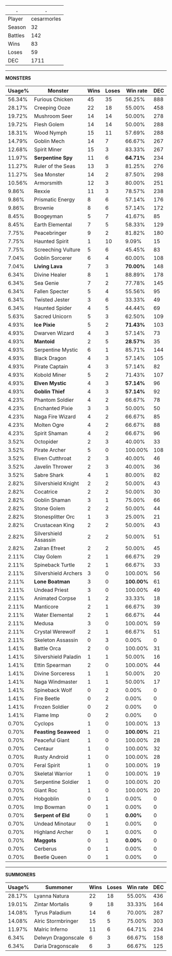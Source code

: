 .|.
|-|-
Player|cesarmorles
Season|32
Battles|142
Wins|83
Loses|59
DEC|1711

---
**MONSTERS**

Usage%|Monster|Wins|Loses|Win rate|DEC|
-|-|-|-|-|-|
56.34%|Furious Chicken|45|35|56.25%|888|
28.17%|Creeping Ooze|22|18|55.00%|458|
19.72%|Mushroom Seer|14|14|50.00%|278|
19.72%|Flesh Golem|14|14|50.00%|288|
18.31%|Wood Nymph|15|11|57.69%|288|
14.79%|Goblin Mech|14|7|66.67%|267|
12.68%|Spirit Miner|15|3|83.33%|267|
11.97%|**Serpentine Spy**|11|6|**64.71%**|234|
11.27%|Ruler of the Seas|13|3|81.25%|276|
11.27%|Sea Monster|14|2|87.50%|298|
10.56%|Armorsmith|12|3|80.00%|251|
9.86%|Rexxie|11|3|78.57%|238|
9.86%|Prismatic Energy|8|6|57.14%|176|
9.86%|Brownie|8|6|57.14%|172|
8.45%|Boogeyman|5|7|41.67%|85|
8.45%|Earth Elemental|7|5|58.33%|129|
7.75%|Peacebringer|9|2|81.82%|180|
7.75%|Haunted Spirit|1|10|9.09%|15|
7.75%|Screeching Vulture|5|6|45.45%|83|
7.04%|Goblin Sorcerer|6|4|60.00%|108|
7.04%|**Living Lava**|7|3|**70.00%**|148|
6.34%|Divine Healer|8|1|88.89%|178|
6.34%|Sea Genie|7|2|77.78%|145|
6.34%|Fallen Specter|5|4|55.56%|95|
6.34%|Twisted Jester|3|6|33.33%|49|
6.34%|Haunted Spider|4|5|44.44%|69|
5.63%|Sacred Unicorn|5|3|62.50%|109|
4.93%|**Ice Pixie**|5|2|**71.43%**|103|
4.93%|Dwarven Wizard|4|3|57.14%|73|
4.93%|**Mantoid**|2|5|**28.57%**|35|
4.93%|Serpentine Mystic|6|1|85.71%|144|
4.93%|Black Dragon|4|3|57.14%|105|
4.93%|Pirate Captain|4|3|57.14%|82|
4.93%|Kobold Miner|5|2|71.43%|107|
4.93%|**Elven Mystic**|4|3|**57.14%**|96|
4.93%|**Goblin Thief**|4|3|**57.14%**|92|
4.23%|Phantom Soldier|4|2|66.67%|78|
4.23%|Enchanted Pixie|3|3|50.00%|50|
4.23%|Naga Fire Wizard|4|2|66.67%|85|
4.23%|Molten Ogre|4|2|66.67%|88|
4.23%|Spirit Shaman|4|2|66.67%|96|
3.52%|Octopider|2|3|40.00%|33|
3.52%|Pirate Archer|5|0|100.00%|108|
3.52%|Elven Cutthroat|2|3|40.00%|46|
3.52%|Javelin Thrower|2|3|40.00%|36|
3.52%|Sabre Shark|4|1|80.00%|82|
2.82%|Silvershield Knight|2|2|50.00%|43|
2.82%|Cocatrice|2|2|50.00%|30|
2.82%|Goblin Shaman|3|1|75.00%|66|
2.82%|Stone Golem|2|2|50.00%|44|
2.82%|Stonesplitter Orc|1|3|25.00%|21|
2.82%|Crustacean King|2|2|50.00%|43|
2.82%|Silvershield Assassin|2|2|50.00%|51|
2.82%|Zalran Efreet|2|2|50.00%|45|
2.11%|Clay Golem|2|1|66.67%|29|
2.11%|Spineback Turtle|2|1|66.67%|33|
2.11%|Silvershield Archers|3|0|100.00%|56|
2.11%|**Lone Boatman**|3|0|**100.00%**|61|
2.11%|Undead Priest|3|0|100.00%|49|
2.11%|Animated Corpse|1|2|33.33%|18|
2.11%|Manticore|2|1|66.67%|39|
2.11%|Water Elemental|2|1|66.67%|44|
2.11%|Medusa|3|0|100.00%|59|
2.11%|Crystal Werewolf|2|1|66.67%|51|
2.11%|Skeleton Assassin|0|3|0.00%|0|
1.41%|Battle Orca|2|0|100.00%|31|
1.41%|Silvershield Paladin|1|1|50.00%|16|
1.41%|Ettin Spearman|2|0|100.00%|44|
1.41%|Divine Sorceress|1|1|50.00%|20|
1.41%|Naga Windmaster|1|1|50.00%|17|
1.41%|Spineback Wolf|0|2|0.00%|0|
1.41%|Fire Beetle|0|2|0.00%|0|
1.41%|Frozen Soldier|0|2|0.00%|0|
1.41%|Flame Imp|0|2|0.00%|0|
0.70%|Cyclops|1|0|100.00%|13|
0.70%|**Feasting Seaweed**|1|0|**100.00%**|21|
0.70%|Peaceful Giant|1|0|100.00%|28|
0.70%|Centaur|1|0|100.00%|32|
0.70%|Rusty Android|1|0|100.00%|28|
0.70%|Feral Spirit|1|0|100.00%|19|
0.70%|Skeletal Warrior|1|0|100.00%|19|
0.70%|Serpentine Soldier|1|0|100.00%|20|
0.70%|Giant Roc|1|0|100.00%|20|
0.70%|Hobgoblin|0|1|0.00%|0|
0.70%|Imp Bowman|0|1|0.00%|0|
0.70%|**Serpent of Eld**|0|1|**0.00%**|0|
0.70%|Undead Minotaur|0|1|0.00%|0|
0.70%|Highland Archer|0|1|0.00%|0|
0.70%|**Maggots**|0|1|**0.00%**|0|
0.70%|Cerberus|0|1|0.00%|0|
0.70%|Beetle Queen|0|1|0.00%|0|

---
**SUMMONERS**

Usage%|Summoner|Wins|Loses|Win rate|DEC|
-|-|-|-|-|-|
28.17%|Lyanna Natura|22|18|55.00%|436|
19.01%|Zintar Mortalis|9|18|33.33%|164|
14.08%|Tyrus Paladium|14|6|70.00%|287|
14.08%|Alric Stormbringer|15|5|75.00%|303|
11.97%|Malric Inferno|11|6|64.71%|234|
6.34%|Delwyn Dragonscale|6|3|66.67%|158|
6.34%|Daria Dragonscale|6|3|66.67%|125|
